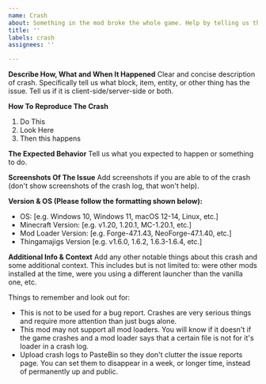 ```yaml
---
name: Crash
about: Something in the mod broke the whole game. Help by telling us the issue!
title: ''
labels: crash
assignees: ''

---
```


**Describe How, What and When It Happened**
Clear and concise description of crash. Specifically tell us what block, item, entity, or other thing has the issue. Tell us if it is client-side/server-side or both.

**How To Reproduce The Crash**
1) Do This
2) Look Here
3) Then this happens

**The Expected Behavior**
Tell us what you expected to happen or something to do.

**Screenshots Of The Issue**
Add screenshots if you are able to of the crash (don't show screenshots of the crash log, that won't help).

**Version & OS (Please follow the formatting shown below):**
 - OS: [e.g. Windows 10, Windows 11, macOS 12-14, Linux, etc.]
 - Minecraft Version: [e.g. v1.20, 1.20.1, MC-1.20.1, etc.]
 - Mod Loader Version: [e.g. Forge-47.1.43, NeoForge-47.1.40, etc.]
 - Thingamajigs Version [e.g. v1.6.0, 1.6.2, 1.6.3-1.6.4, etc.]

**Additional Info & Context**
Add any other notable things about this crash and some additional context. This includes but is not limited to: were other mods installed at the time, were you using a different launcher than the vanilla one, etc.

Things to remember and look out for:
- This is not to be used for a bug report. Crashes are very serious things and require more attention than just bugs alone.
- This mod may not support all mod loaders. You will know if it doesn't if the game crashes and a mod loader says that a certain file is not for it's loader in a crash log.
- Upload crash logs to PasteBin so they don't clutter the issue reports page. You can set them to disappear in a week, or longer time, instead of permanently up and public.
